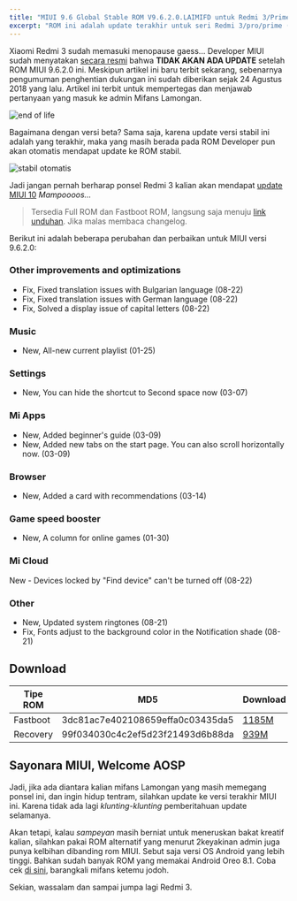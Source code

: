 ```yaml
---
title: "MIUI 9.6 Global Stable ROM V9.6.2.0.LAIMIFD untuk Redmi 3/Prime"
excerpt: "ROM ini adalah update terakhir untuk seri Redmi 3/pro/prime (ido)"
---
```

Xiaomi Redmi 3 sudah memasuki menopause gaess... Developer MIUI sudah menyatakan [secara resmi](http://en.miui.com/thread-3661984-1-1.html) bahwa **TIDAK AKAN ADA UPDATE** setelah ROM MIUI 9.6.2.0 ini. Meskipun artikel ini baru terbit sekarang, sebenarnya pengumuman penghentian dukungan ini sudah diberikan sejak 24 Agustus 2018 yang lalu. Artikel ini terbit untuk mempertegas dan menjawab pertanyaan yang masuk ke admin Mifans Lamongan.

![end of life](/assets/image/last-update-redmi-3.jpg)

Bagaimana dengan versi beta? Sama saja, karena update versi stabil ini adalah yang terakhir, maka yang masih berada pada ROM Developer pun akan otomatis mendapat update ke ROM stabil.

![stabil otomatis](/assets/image/beta-ke-stabil.jpg)

Jadi jangan pernah berharap ponsel Redmi 3 kalian akan mendapat [update MIUI 10](https://mi.knoacc.org/update-terbaru-MIUI-10-stabil) _Mampoooos..._

> Tersedia Full ROM dan Fastboot ROM, langsung saja menuju [link unduhan](#download). Jika malas membaca changelog.

Berikut ini adalah beberapa perubahan dan perbaikan untuk MIUI versi 9.6.2.0:

### Other improvements and optimizations

- Fix, Fixed translation issues with Bulgarian language (08-22)
- Fix, Fixed translation issues with German language (08-22)
- Fix, Solved a display issue of capital letters (08-22)

### Music

- New, All-new current playlist (01-25)

### Settings

- New, You can hide the shortcut to Second space now (03-07)

### Mi Apps

- New, Added beginner's guide (03-09)
- New, Added new tabs on the start page. You can also scroll horizontally now. (03-09)

### Browser

- New, Added a card with recommendations (03-14)

### Game speed booster

- New, A column for online games (01-30)

### Mi Cloud

New - Devices locked by "Find device" can't be turned off (08-22)

### Other

- New, Updated system ringtones (08-21)
- Fix, Fonts adjust to the background color in the Notification shade (08-21)

## Download
| Tipe ROM | MD5 | Download |
|------|------|------|
| Fastboot | 3dc81ac7e402108659effa0c03435da5 | [1185M](http://bigota.d.miui.com/V9.6.2.0.LAIMIFD/ido_xhdpi_global_images_V9.6.2.0.LAIMIFD_20180813.0000.00_5.1_global_cmonly_3dc81ac7e4.tgz) |
| Recovery | 99f034030c4c2ef5d23f21493d6b88da | [939M](http://bigota.d.miui.com/V9.6.2.0.LAIMIFD/miui_HM3Global_V9.6.2.0.LAIMIFD_99f034030c_5.1.zip) | 

## Sayonara MIUI, Welcome AOSP

Jadi, jika ada diantara kalian mifans Lamongan yang masih memegang ponsel ini, dan ingin hidup tentram, silahkan update ke versi terakhir MIUI ini. Karena tidak ada lagi _klunting-klunting_ pemberitahuan update selamanya.

Akan tetapi, kalau _sampeyan_ masih berniat untuk meneruskan bakat kreatif kalian, silahkan pakai ROM alternatif yang menurut 2keyakinan admin juga punya kelbihan dibanding rom MIUI. Sebut saja versi OS Android yang lebih tinggi. Bahkan sudah banyak ROM yang memakai Android Oreo 8.1. Coba cek [di sini](https://mi.knoacc.org/daftar-rom-android-oreo-redmi-3-ido), barangkali mifans ketemu jodoh.

Sekian, wassalam dan sampai jumpa lagi Redmi 3.